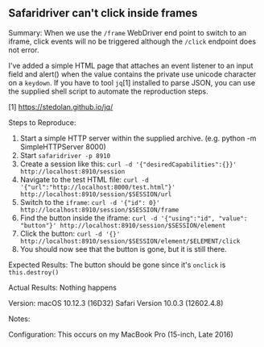 ## Safaridriver can't click inside frames

Summary:
When we use the `/frame` WebDriver end point to switch to an iframe, click events will no be
triggered although the `/click` endpoint does not error.

I've added a simple HTML page that attaches an event listener to an input field and alert() when the
value contains the private use unicode character on a `keydown`. If you have to tool `jq`[1]
installed to parse JSON, you can use the supplied shell script to automate the reproduction steps.

[1] https://stedolan.github.io/jq/

Steps to Reproduce:
1. Start a simple HTTP server within the supplied archive. (e.g. python -m SimpleHTTPServer 8000)
2. Start `safaridriver -p 8910`
3. Create a session like this: `curl -d '{"desiredCapabilities":{}}' http://localhost:8910/session`
4. Navigate to the test HTML file: `curl -d '{"url":"http://localhost:8000/test.html"}' http://localhost:8910/session/$SESSION/url`
5. Switch to the `iframe`: `curl -d '{"id": 0}' http://localhost:8910/session/$SESSION/frame`
6. Find the button inside the iframe: `curl -d '{"using":"id", "value": "button"}' http://localhost:8910/session/$SESSION/element`
7. Click the button: `curl -d '{}' http://localhost:8910/session/$SESSION/element/$ELEMENT/click`
8. You should now see that the button is gone, but it is still there.

Expected Results:
The button should be gone since it's `onclick` is `this.destroy()`

Actual Results:
Nothing happens

Version:
macOS 10.12.3 (16D32)
Safari Version 10.0.3 (12602.4.8)

Notes:


Configuration:
This occurs on my MacBook Pro (15-inch, Late 2016)
